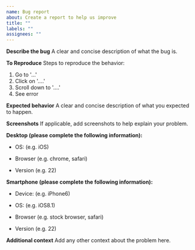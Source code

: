 ```yaml
---
name: Bug report
about: Create a report to help us improve
title: ""
labels: ""
assignees: ""
---
```


**Describe the bug**
A clear and concise description of what the bug is.

**To Reproduce**
Steps to reproduce the behavior:

<!-- markdownlint-disable MD030 -->

1.  Go to '...'
2.  Click on '....'
3.  Scroll down to '....'
4.  See error

<!-- markdownlint-enable MD030 -->

**Expected behavior**
A clear and concise description of what you expected to happen.

**Screenshots**
If applicable, add screenshots to help explain your problem.

**Desktop (please complete the following information):**

<!-- markdownlint-disable MD030 -->

-   OS: (e.g. iOS)

-   Browser (e.g. chrome, safari)

-   Version (e.g. 22)

<!-- markdownlint-enable MD030 -->

**Smartphone (please complete the following information):**

<!-- markdownlint-disable MD030 -->

-   Device: (e.g. iPhone6)

-   OS: (e.g. iOS8.1)

-   Browser (e.g. stock browser, safari)

-   Version (e.g. 22)

<!-- markdownlint-enable MD030 -->

**Additional context**
Add any other context about the problem here.
